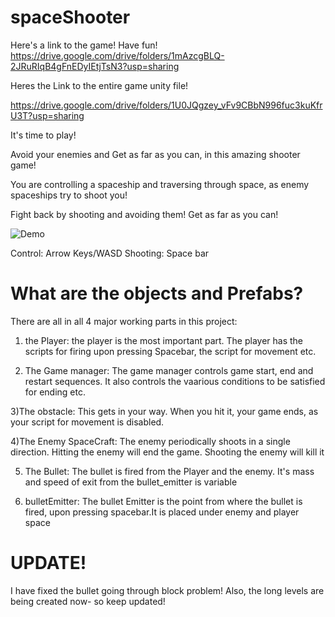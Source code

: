 # spaceShooter

Here's a link to the game! Have fun!
https://drive.google.com/drive/folders/1mAzcgBLQ-2JRuRIqB4gFnEDyIEtjTsN3?usp=sharing




Heres the Link to the entire game unity file!

https://drive.google.com/drive/folders/1U0JQgzey_vFv9CBbN996fuc3kuKfrU3T?usp=sharing



It's time to play!


Avoid your enemies and Get as far as you can, in this amazing shooter game!


You are controlling a spaceship and traversing through space, as enemy spaceships try to shoot you!


Fight back by shooting and avoiding them! Get as far as you can!


![Demo](https://user-images.githubusercontent.com/26602639/45920630-a7a0c980-bec4-11e8-92f6-51064bc9e8f5.gif)


Control: Arrow Keys/WASD
Shooting: Space bar

# What are the objects and Prefabs?

There are all in all 4 major working parts in this project:
1) the Player: the player is the most important part. The player has the scripts for firing upon pressing Spacebar, the script for movement etc.

2) The Game manager: The game manager controls game start, end and restart sequences. It also controls the vaarious conditions to be satisfied for ending etc.

3)The obstacle: This gets in your way. When you hit it, your game ends, as your script for movement is disabled.

4)The Enemy SpaceCraft: The enemy periodically shoots in a single direction. Hitting the enemy will end the game. Shooting the enemy will kill it

5) The Bullet: The bullet is fired from the Player and the enemy. It's mass and speed of exit from the bullet_emitter is variable

6) bulletEmitter: The bullet Emitter is the point from where the bullet is fired, upon pressing spacebar.It is placed under enemy and player space



# UPDATE!
I have fixed the bullet going through block problem!
Also, the long levels are being created now- so keep updated!
